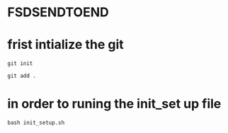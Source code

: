 # FSDSENDTOEND  
# frist intialize the git
```
git init
```
```
git add .
```
# in order to runing the init_set up file
```
bash init_setup.sh
``` 